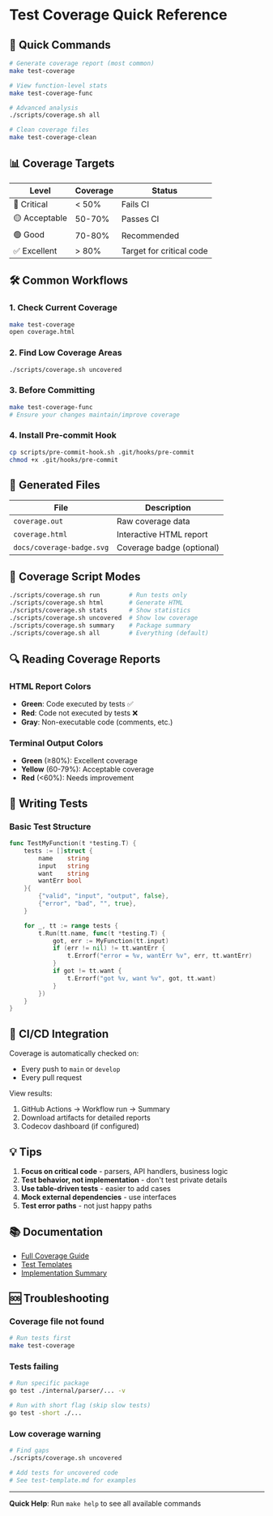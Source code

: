 # Test Coverage Quick Reference

## 🚀 Quick Commands

```bash
# Generate coverage report (most common)
make test-coverage

# View function-level stats
make test-coverage-func

# Advanced analysis
./scripts/coverage.sh all

# Clean coverage files
make test-coverage-clean
```

## 📊 Coverage Targets

| Level | Coverage | Status |
|-------|----------|--------|
| 🔴 Critical | < 50% | Fails CI |
| 🟡 Acceptable | 50-70% | Passes CI |
| 🟢 Good | 70-80% | Recommended |
| ✅ Excellent | > 80% | Target for critical code |

## 🛠 Common Workflows

### 1. Check Current Coverage

```bash
make test-coverage
open coverage.html
```

### 2. Find Low Coverage Areas

```bash
./scripts/coverage.sh uncovered
```

### 3. Before Committing

```bash
make test-coverage-func
# Ensure your changes maintain/improve coverage
```

### 4. Install Pre-commit Hook

```bash
cp scripts/pre-commit-hook.sh .git/hooks/pre-commit
chmod +x .git/hooks/pre-commit
```

## 📁 Generated Files

| File | Description |
|------|-------------|
| `coverage.out` | Raw coverage data |
| `coverage.html` | Interactive HTML report |
| `docs/coverage-badge.svg` | Coverage badge (optional) |

## 🎯 Coverage Script Modes

```bash
./scripts/coverage.sh run        # Run tests only
./scripts/coverage.sh html       # Generate HTML
./scripts/coverage.sh stats      # Show statistics
./scripts/coverage.sh uncovered  # Show low coverage
./scripts/coverage.sh summary    # Package summary
./scripts/coverage.sh all        # Everything (default)
```

## 🔍 Reading Coverage Reports

### HTML Report Colors

- **Green**: Code executed by tests ✅
- **Red**: Code not executed by tests ❌
- **Gray**: Non-executable code (comments, etc.)

### Terminal Output Colors

- **Green** (≥80%): Excellent coverage
- **Yellow** (60-79%): Acceptable coverage
- **Red** (<60%): Needs improvement

## 📝 Writing Tests

### Basic Test Structure

```go
func TestMyFunction(t *testing.T) {
    tests := []struct {
        name    string
        input   string
        want    string
        wantErr bool
    }{
        {"valid", "input", "output", false},
        {"error", "bad", "", true},
    }

    for _, tt := range tests {
        t.Run(tt.name, func(t *testing.T) {
            got, err := MyFunction(tt.input)
            if (err != nil) != tt.wantErr {
                t.Errorf("error = %v, wantErr %v", err, tt.wantErr)
            }
            if got != tt.want {
                t.Errorf("got %v, want %v", got, tt.want)
            }
        })
    }
}
```

## 🔄 CI/CD Integration

Coverage is automatically checked on:
- Every push to `main` or `develop`
- Every pull request

View results:
1. GitHub Actions → Workflow run → Summary
2. Download artifacts for detailed reports
3. Codecov dashboard (if configured)

## 💡 Tips

1. **Focus on critical code** - parsers, API handlers, business logic
2. **Test behavior, not implementation** - don't test private details
3. **Use table-driven tests** - easier to add cases
4. **Mock external dependencies** - use interfaces
5. **Test error paths** - not just happy paths

## 📚 Documentation

- [Full Coverage Guide](./testing-coverage.md)
- [Test Templates](./test-template.md)
- [Implementation Summary](./coverage-summary.md)

## 🆘 Troubleshooting

### Coverage file not found
```bash
# Run tests first
make test-coverage
```

### Tests failing
```bash
# Run specific package
go test ./internal/parser/... -v

# Run with short flag (skip slow tests)
go test -short ./...
```

### Low coverage warning
```bash
# Find gaps
./scripts/coverage.sh uncovered

# Add tests for uncovered code
# See test-template.md for examples
```

---

**Quick Help**: Run `make help` to see all available commands
